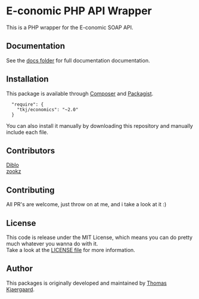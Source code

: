 # E-conomic PHP API Wrapper
This is a PHP wrapper for the E-conomic SOAP API.

## Documentation
See the [docs folder](docs) for full documentation documentation.

## Installation

This package is available through [Composer](https://getcomposer.org) and [Packagist](https://packagist.org/packages/tkj/economics).

```
  "require": {
    "tkj/economics": "~2.0"
  }
```

You can also install it manually by downloading this repository and manually include each file.

## Contributors

[Diblo](https://github.com/Diblo)   
[zookz](https://github.com/zookz)

## Contributing

All PR's are welcome, just throw on at me, and i take a look at it :)

## License

This code is release under the MIT License, which means you can do pretty much whatever you wanna do with it.   
Take a look at the [LICENSE file](LICENSE) for more information.

## Author

This packages is originally developed and maintained by [Thomas Kjaergaard](https://twitter.com/t_kjaergaard).

